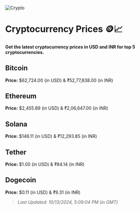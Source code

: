 
![Crypto](https://www.techguide.com.au/wp-content/uploads/2020/11/crypto3.jpeg)

# Cryptocurrency Prices 🪙📈

#### Get the latest cryptocurrency prices in USD and INR for top 5 cryptocurrencies.

## Bitcoin

**Price:** $62,724.00 (in USD) & ₹52,77,838.00 (in INR)

## Ethereum

**Price:** $2,455.89 (in USD) & ₹2,06,647.00 (in INR)

## Solana

**Price:** $146.11 (in USD) & ₹12,293.85 (in INR)

## Tether

**Price:** $1.00 (in USD) & ₹84.14 (in INR)

## Dogecoin

**Price:** $0.11 (in USD) & ₹9.31 (in INR)

> _Last Updated: 10/13/2024, 5:09:04 PM (in GMT)_
